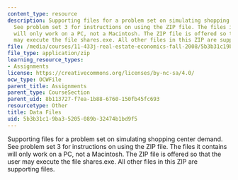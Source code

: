 ```yaml
---
content_type: resource
description: Supporting files for a problem set on simulating shopping center demand.
  See problem set 3 for instructions on using the ZIP file. The files it contains
  will only work on a PC, not a Macintosh. The ZIP file is offered so that the user
  may execute the file shares.exe. All other files in this ZIP are supporting files.
file: /media/courses/11-433j-real-estate-economics-fall-2008/5b3b31c19ba35205089b32474b1bd9f5_shares.zip
file_type: application/zip
learning_resource_types:
- Assignments
license: https://creativecommons.org/licenses/by-nc-sa/4.0/
ocw_type: OCWFile
parent_title: Assignments
parent_type: CourseSection
parent_uid: 8b113727-f7ea-1b88-6760-150fb45fc693
resourcetype: Other
title: Data Files
uid: 5b3b31c1-9ba3-5205-089b-32474b1bd9f5
---
```

Supporting files for a problem set on simulating shopping center demand. See problem set 3 for instructions on using the ZIP file. The files it contains will only work on a PC, not a Macintosh. The ZIP file is offered so that the user may execute the file shares.exe. All other files in this ZIP are supporting files.
